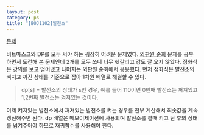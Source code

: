 ```yaml
---
layout: post
category: ps
title: "[BOJ1102]발전소"
---
```


[문제](https://www.acmicpc.net/problem/1102)

비트마스크와 DP를 모두 써야 하는 굉장히 어려운 문제였다. [외판원 순회](https://www.acmicpc.net/problem/2098) 문제를 공부하면서 도전해 본 문제인데 2개를 모두 쓰니 너무 헷갈리고 감도 잘 오지 않았다. 점화식은 강의를 보고 얻어냈고 나머지는 외판원 순회에서 응용했다. 먼저 점화식은 발전소의 켜지고 꺼진 상태를 기준으로 잡아 1차원 배열로 해결할 수 있다.

> dp[s] = 발전소의 상태가 s인 경우, 예를 들어 110이면 0번째 발전소는 꺼져있고 1,2번째 발전소는 켜져있는 것이다.

이제 켜져있는 발전소에서 꺼져있는 발전소를 켜는 경우를 전부 계산해서 최솟값을 계속 갱신해주면 된다. dp 배열은 메모이제이션에 사용되며 발전소를 켤때 키고 난 후의 상태를 넘겨주어야 하므로 재귀함수를 사용해야 한다.